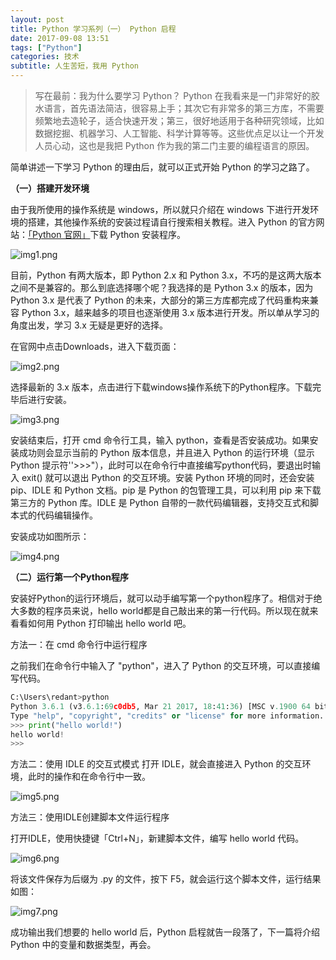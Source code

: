 ```yaml
---
layout: post
title: Python 学习系列（一） Python 启程
date: 2017-09-08 13:51
tags: ["Python"]
categories: 技术
subtitle: 人生苦短，我用 Python
---
```

> 写在最前：我为什么要学习 Python？
> Python 在我看来是一门非常好的胶水语言，首先语法简洁，很容易上手；其次它有非常多的第三方库，不需要频繁地去造轮子，适合快速开发；第三，很好地适用于各种研究领域，比如数据挖掘、机器学习、人工智能、科学计算等等。这些优点足以让一个开发人员心动，这也是我把 Python 作为我的第二门主要的编程语言的原因。

简单讲述一下学习 Python 的理由后，就可以正式开始 Python 的学习之路了。

**（一）搭建开发环境**

由于我所使用的操作系统是 windows，所以就只介绍在 windows 下进行开发环境的搭建，其他操作系统的安装过程请自行搜索相关教程。进入 Python 的官方网站：[「Python 官网」](http://python.org)下载 Python 安装程序。

![img1.png](https://i.loli.net/2019/08/29/7DxtSnveIPfWCaX.jpg)

目前，Python 有两大版本，即 Python 2.x 和 Python 3.x，不巧的是这两大版本之间不是兼容的。那么到底选择哪个呢？我选择的是 Python 3.x 的版本，因为Python 3.x 是代表了 Python 的未来，大部分的第三方库都完成了代码重构来兼容 Python 3.x，越来越多的项目也逐渐使用 3.x 版本进行开发。所以单从学习的角度出发，学习 3.x 无疑是更好的选择。

在官网中点击Downloads，进入下载页面：

![img2.png](https://i.loli.net/2019/08/29/OQaXVz3it6qrEvI.jpg)

选择最新的 3.x 版本，点击进行下载windows操作系统下的Python程序。下载完毕后进行安装。

![img3.png](https://i.loli.net/2019/08/29/VNDBptksz9SaFJZ.jpg)

安装结束后，打开 cmd 命令行工具，输入 python，查看是否安装成功。如果安装成功则会显示当前的 Python 版本信息，并且进入 Python 的运行环境（显示 Python 提示符''>>>"），此时可以在命令行中直接编写python代码，要退出时输入 exit() 就可以退出 Python 的交互环境。安装 Python 环境的同时，还会安装 pip、IDLE 和 Python 文档。pip 是 Python 的包管理工具，可以利用 pip 来下载第三方的 Python 库。IDLE 是 Python 自带的一款代码编辑器，支持交互式和脚本式的代码编辑操作。

安装成功如图所示：

![img4.png](https://i.loli.net/2019/08/29/qGntK7SiZ1Rk9sx.jpg)

**（二）运行第一个Python程序**

安装好Python的运行环境后，就可以动手编写第一个python程序了。相信对于绝大多数的程序员来说，hello world都是自己敲出来的第一行代码。所以现在就来看看如何用 Python 打印输出 hello world 吧。

方法一：在 cmd 命令行中运行程序

之前我们在命令行中输入了 "python"，进入了 Python 的交互环境，可以直接编写代码。
```python
C:\Users\redant>python
Python 3.6.1 (v3.6.1:69c0db5, Mar 21 2017, 18:41:36) [MSC v.1900 64 bit (AMD64)] on win32
Type "help", "copyright", "credits" or "license" for more information.
>>> print("hello world!")
hello world!
>>>
```

方法二：使用 IDLE 的交互式模式
打开 IDLE，就会直接进入 Python 的交互环境，此时的操作和在命令行中一致。

![img5.png](https://i.loli.net/2019/08/29/FpmuVEzk8SMnlaK.jpg)

方法三：使用IDLE创建脚本文件运行程序

打开IDLE，使用快捷键「Ctrl+N」，新建脚本文件，编写 hello world 代码。

![img6.png](https://i.loli.net/2019/08/29/vbunyJdMWwIY83B.jpg)

将该文件保存为后缀为 .py 的文件，按下 F5，就会运行这个脚本文件，运行结果如图：

![img7.png](https://i.loli.net/2019/08/29/OI6SYs5TQfw9uKp.jpg)

成功输出我们想要的 hello world 后，Python 启程就告一段落了，下一篇将介绍 Python 中的变量和数据类型，再会。


